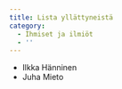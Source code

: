 ```yaml
---
title: Lista yllättyneistä
category:
  - Ihmiset ja ilmiöt
  - ''
---
```

* Ilkka Hänninen
* Juha Mieto
